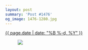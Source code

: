 ```yaml
---
layout: post
summary: 'Post #1476'
og_image: 1476-1280.jpg
---
```


<p>
 <time>
  <a href="/1476">
   {{ page.date | date: "%B %-d, %Y" }}
  </a>
 </time>
 <a href="/1476">
  <figure data-taken="8/29/2021">
   <img sizes="(min-width: 700px) 50vw, calc(100vw - 2rem)" src="{{ site.assets_url }}/1476-640.jpg" srcset="{{ site.assets_url }}/1476-320.jpg 320w, {{ site.assets_url }}/1476-640.jpg 640w, {{ site.assets_url }}/1476-960.jpg 960w, {{ site.assets_url }}/1476-1280.jpg 1280w"/>
  </figure>
 </a>
</p>
